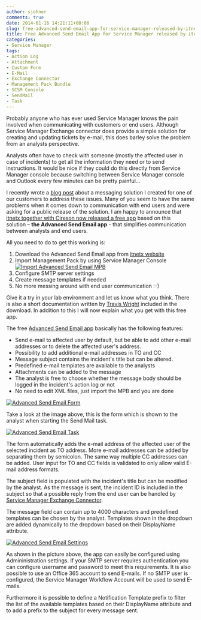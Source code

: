 ```yaml
---
author: sjohner
comments: true
date: 2014-01-16 14:21:11+00:00
slug: free-advanced-send-email-app-for-service-manager-released-by-itnetx-and-cireson
title: Free Advanced Send Email App for Service Manager released by itnetx and Cireson
categories:
- Service Manager
tags:
- Action Log
- Attachment
- Custom Form
- E-Mail
- Exchange Connector
- Management Pack Bundle
- SCSM Console
- SendMail
- Task
---
```


Probably anyone who has ever used Service Manager knows the pain involved when communicating with customers or end users. Although Service Manager Exchange connector does provide a simple solution for creating and updating tickets by e-mail, this does barley solve the problem from an analysts perspective.

Analysts often have to check with someone (mostly the affected user in case of incidents) to get all the information they need or to send instructions. It would be nice if they could do this directly from Service Manager console because switching between Service Manager console and Outlook every few minutes can be pretty painful…

I recently wrote a [blog post](http://scsmlab.com/2013/07/15/effective-e-mail-communication-with-service-manager-send-message-from-scsm-console/) about a messaging solution I created for one of our customers to address these issues. Many of you seem to have the same problems when it comes down to communication with end users and were asking for a public release of the solution. I am happy to announce that [itnetx together with Cireson now released a free app](http://www.prweb.com/releases/2014/01/prweb11465908.htm) based on this solution – **the Advanced Send Email app** - that simplifies communication between analysts and end users.

All you need to do to get this working is:

1. Download the Advanced Send Email app from [itnetx website](http://www.itnetx.ch)
2. Import Management Pack by using Service Manager Console
[![Import Advanced Send Email MPB](/images/importadvancedsendemailmp.png?w=604)](/images/importadvancedsendemailmp.png)
3. Configure SMTP server settings
4. Create message templates if needed
5. No more messing around with end user communication :-)

Give it a try in your lab environment and let us know what you think. There is also a short documentation written by [Travis Wright](http://twitter.com/radtravis) included in the download. In addition to this I will now explain what you get with this free app.

The free [Advanced Send Email app](http://www.itnetx.ch) basically has the following features:

* Send e-mail to affected user by default, but be able to add other e-mail addresses or to delete the affected user's address.
* Possibility to add additional e-mail addresses in TO and CC
* Message subject contains the incident's title but can be altered.
* Predefined e-mail templates are available to the analysts
* Attachments can be added to the message
* The analyst is free to choose whether the message body should be logged in the incident's action log or not
* No need to edit XML files, just import the MPB and you are done

[![Advanced Send Email Form](/images/advancedsendemailform.png)](/images/advancedsendemailform.png)

Take a look at the image above, this is the form which is shown to the analyst when starting the Send Mail task.

[![Advanced Send Email Task](/images/advancedsendemailtask.png?w=604)](/images/advancedsendemailtask.png)

The form automatically adds the e-mail address of the affected user of the selected incident as TO address. More e-mail addresses can be added by separating them by semicolon. The same way multiple CC addresses can be added. User input for TO and CC fields is validated to only allow valid E-mail address formats.

The subject field is populated with the incident's title but can be modified by the analyst. As the message is sent, the incident ID is included in the subject so that a possible reply from the end user can be handled by [Service Manager Exchange Connector](http://www.microsoft.com/en-us/download/details.aspx?id=38791).

The message field can contain up to 4000 characters and predefined templates can be chosen by the analyst. Templates shown in the dropdown are added dynamically to the dropdown based on their DisplayName attribute.

[![Advanced Send Email Settings](/images/advancedsendemailsettings.png?w=604)](/images/advancedsendemailsettings.png)

As shown in the picture above, the app can easily be configured using Admininistration settings. If your SMTP server requires authentication you can configure username and password to meet this requirements. It is also possible to use an Office 365 account to send E-mails. If no SMTP user is configured, the Service Manager Workflow Account will be used to send E-mails.

Furthermore it is possible to define a Notification Template prefix to filter the list of the available templates based on their DisplayName attribute and to add a prefix to the subject for every message sent.
